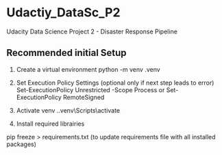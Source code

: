 # Udactiy_DataSc_P2
 Udacity Data Science Project 2 - Disaster Response Pipeline

## Recommended initial Setup
1. Create a virtual environment
python -m venv .venv

2. Set Execution Policy Settings (optional only if next step leads to error)
Set-ExecutionPolicy Unrestricted -Scope Process
or Set-ExecutionPolicy RemoteSigned

3. Activate venv
.\.venv\Scripts\activate

4. Install required librairies

pip freeze > requirements.txt (to update requirements file with all installed packages)